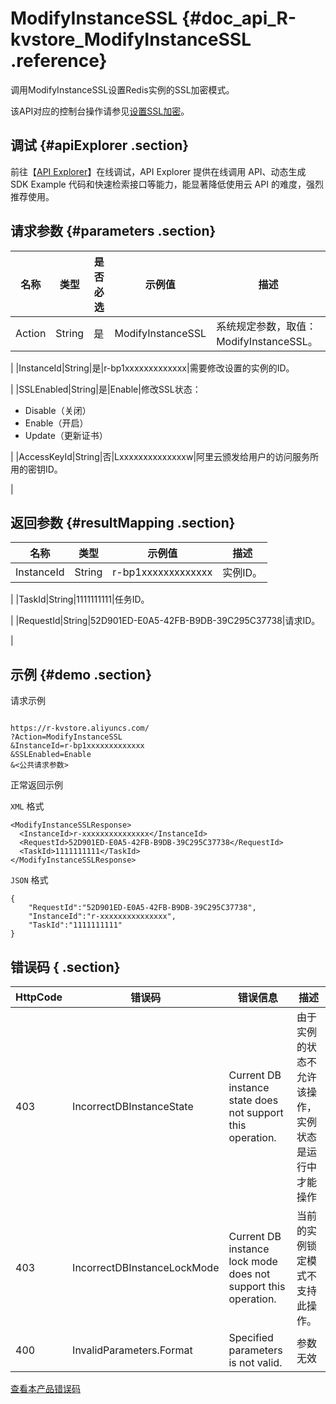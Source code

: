 # ModifyInstanceSSL {#doc_api_R-kvstore_ModifyInstanceSSL .reference}

调用ModifyInstanceSSL设置Redis实例的SSL加密模式。

该API对应的控制台操作请参见[设置SSL加密](~~84898~~)。

## 调试 {#apiExplorer .section}

前往【[API Explorer](https://api.aliyun.com/#product=R-kvstore&api=ModifyInstanceSSL)】在线调试，API Explorer 提供在线调用 API、动态生成 SDK Example 代码和快速检索接口等能力，能显著降低使用云 API 的难度，强烈推荐使用。

## 请求参数 {#parameters .section}

|名称|类型|是否必选|示例值|描述|
|--|--|----|---|--|
|Action|String|是|ModifyInstanceSSL|系统规定参数，取值：ModifyInstanceSSL。

 |
|InstanceId|String|是|r-bp1xxxxxxxxxxxxx|需要修改设置的实例的ID。

 |
|SSLEnabled|String|是|Enable|修改SSL状态：

 -   Disable（关闭）
-   Enable（开启）
-   Update（更新证书）

 |
|AccessKeyId|String|否|Lxxxxxxxxxxxxxxw|阿里云颁发给用户的访问服务所用的密钥ID。

 |

## 返回参数 {#resultMapping .section}

|名称|类型|示例值|描述|
|--|--|---|--|
|InstanceId|String|r-bp1xxxxxxxxxxxxx|实例ID。

 |
|TaskId|String|1111111111|任务ID。

 |
|RequestId|String|52D901ED-E0A5-42FB-B9DB-39C295C37738|请求ID。

 |

## 示例 {#demo .section}

请求示例

``` {#request_demo}

https://r-kvstore.aliyuncs.com/
?Action=ModifyInstanceSSL
&InstanceId=r-bp1xxxxxxxxxxxxx
&SSLEnabled=Enable
&<公共请求参数>

```

正常返回示例

`XML` 格式

``` {#xml_return_success_demo}
<ModifyInstanceSSLResponse>
  <InstanceId>r-xxxxxxxxxxxxxxx</InstanceId>
  <RequestId>52D901ED-E0A5-42FB-B9DB-39C295C37738</RequestId>
  <TaskId>1111111111</TaskId>
</ModifyInstanceSSLResponse>

```

`JSON` 格式

``` {#json_return_success_demo}
{
	"RequestId":"52D901ED-E0A5-42FB-B9DB-39C295C37738",
	"InstanceId":"r-xxxxxxxxxxxxxxx",
	"TaskId":"1111111111"
}
```

## 错误码 { .section}

|HttpCode|错误码|错误信息|描述|
|--------|---|----|--|
|403|IncorrectDBInstanceState|Current DB instance state does not support this operation.|由于实例的状态不允许该操作，实例状态是运行中才能操作|
|403|IncorrectDBInstanceLockMode|Current DB instance lock mode does not support this operation.|当前的实例锁定模式不支持此操作。|
|400|InvalidParameters.Format|Specified parameters is not valid.|参数无效|

[查看本产品错误码](https://error-center.aliyun.com/status/product/R-kvstore)

